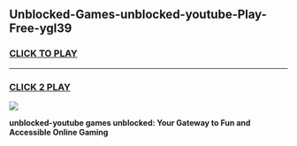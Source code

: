 
## Unblocked-Games-unblocked-youtube-Play-Free-ygl39
<h3>
<a href="https://premium76.site?title=unblocked-youtube&ref=10A">CLICK TO PLAY</a></h3>
<hr>

<h3>
<a href="https://premium76.site?title=unblocked-youtube&ref=10A">CLICK 2 PLAY</a>
  
</h3>

<a href="https://premium76.site?title=unblocked-youtube&ref=10A"><img src="https://clearcache.store/games.png"></a>


**unblocked-youtube games unblocked: Your Gateway to Fun and Accessible Online Gaming**
